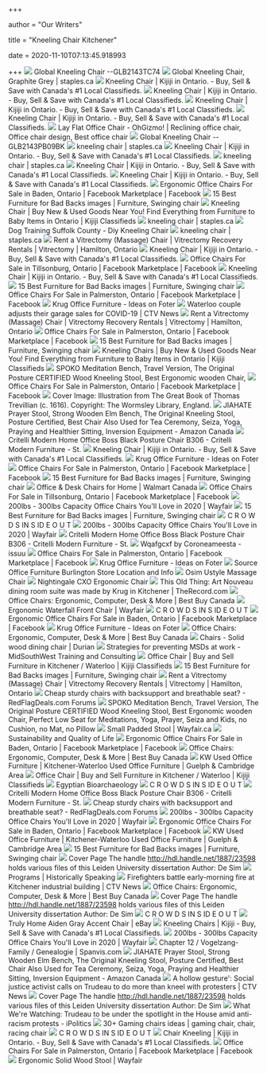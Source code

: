 +++
        
author = "Our Writers"
        
title = "Kneeling Chair Kitchener"
        
date = 2020-11-10T07:13:45.918993
        
+++
[ ![](https://content.etilize.com/500/1054982667.jpg)](https://content.etilize.com/500/1054982667.jpg) Global Kneeling Chair --GLB2143TC74
[ ![](https://cdn.shopify.com/s/files/1/0036/4806/1509/products/e2cf24173f7bdc54a033e24d0ab01cb33c318ec2_square511304_1.jpg?v=1601836317)](https://cdn.shopify.com/s/files/1/0036/4806/1509/products/e2cf24173f7bdc54a033e24d0ab01cb33c318ec2_square511304_1.jpg?v=1601836317) Global Kneeling Chair, Graphite Grey | staples.ca
[ ![](https://i.ebayimg.com/images/g/LegAAOSwK~NfmEv5/s-l200.jpg)](https://i.ebayimg.com/images/g/LegAAOSwK~NfmEv5/s-l200.jpg) Kneeling Chair | Kijiji in Ontario. - Buy, Sell & Save with Canada's #1  Local Classifieds.
[ ![](https://i.ebayimg.com/images/g/xbcAAOSw765fp507/s-l200.jpg)](https://i.ebayimg.com/images/g/xbcAAOSw765fp507/s-l200.jpg) Kneeling Chair | Kijiji in Ontario. - Buy, Sell & Save with Canada's #1  Local Classifieds.
[ ![](https://i.ebayimg.com/images/g/ojcAAOSwGSxfa-5e/s-l200.jpg)](https://i.ebayimg.com/images/g/ojcAAOSwGSxfa-5e/s-l200.jpg) Kneeling Chair | Kijiji in Ontario. - Buy, Sell & Save with Canada's #1  Local Classifieds.
[ ![](https://i.ebayimg.com/images/g/jFwAAOSwX~Bfdh8O/s-l200.jpg)](https://i.ebayimg.com/images/g/jFwAAOSwX~Bfdh8O/s-l200.jpg) Kneeling Chair | Kijiji in Ontario. - Buy, Sell & Save with Canada's #1  Local Classifieds.
[ ![](https://i.pinimg.com/originals/69/40/12/694012a329e0cb8a18b49edaca80ff35.jpg)](https://i.pinimg.com/originals/69/40/12/694012a329e0cb8a18b49edaca80ff35.jpg) Lay Flat Office Chair - OhGizmo! | Reclining office chair, Office chair  design, Best office chair
[ ![](https://content.etilize.com/300/1019277829.jpg)](https://content.etilize.com/300/1019277829.jpg) Global Kneeling Chair --GLB2143PB09BK
[ ![](https://cdn.shopify.com/s/files/1/0036/4806/1509/products/f6410c32be5dbc481fd2f620d5f9ba724abc1a7f_square2944313_1.jpg?v=1601849442)](https://cdn.shopify.com/s/files/1/0036/4806/1509/products/f6410c32be5dbc481fd2f620d5f9ba724abc1a7f_square2944313_1.jpg?v=1601849442) kneeling chair | staples.ca
[ ![](https://i.ebayimg.com/images/g/9ZsAAOSw5otfdgPO/s-l200.jpg)](https://i.ebayimg.com/images/g/9ZsAAOSw5otfdgPO/s-l200.jpg) Kneeling Chair | Kijiji in Ontario. - Buy, Sell & Save with Canada's #1  Local Classifieds.
[ ![](https://cdn.shopify.com/s/files/1/0036/4806/1509/products/8060f04d3cb4c385caa188289bb496087bbd116d_square2105944_1.jpg?v=1601847030)](https://cdn.shopify.com/s/files/1/0036/4806/1509/products/8060f04d3cb4c385caa188289bb496087bbd116d_square2105944_1.jpg?v=1601847030) kneeling chair | staples.ca
[ ![](https://i.ebayimg.com/images/g/K-gAAOSwEJdflIZo/s-l200.jpg)](https://i.ebayimg.com/images/g/K-gAAOSwEJdflIZo/s-l200.jpg) Kneeling Chair | Kijiji in Ontario. - Buy, Sell & Save with Canada's #1  Local Classifieds.
[ ![](https://i.ebayimg.com/images/g/hSwAAOSwG4hfgc1T/s-l200.jpg)](https://i.ebayimg.com/images/g/hSwAAOSwG4hfgc1T/s-l200.jpg) Kneeling Chair | Kijiji in Ontario. - Buy, Sell & Save with Canada's #1  Local Classifieds.
[ ![](https://lookaside.fbsbx.com/lookaside/crawler/media/?media_id=360841411765607)](https://lookaside.fbsbx.com/lookaside/crawler/media/?media_id=360841411765607) Ergonomic Office Chairs For Sale in Baden, Ontario | Facebook Marketplace |  Facebook
[ ![](https://i.pinimg.com/236x/ec/8d/60/ec8d60379ea11303516d3f6d727a1c7a.jpg)](https://i.pinimg.com/236x/ec/8d/60/ec8d60379ea11303516d3f6d727a1c7a.jpg) 15 Best Furniture for Bad Backs images | Furniture, Swinging chair
[ ![](https://i.ebayimg.com/images/g/FdAAAOSwSG5flilX/s-l200.jpg)](https://i.ebayimg.com/images/g/FdAAAOSwSG5flilX/s-l200.jpg) Kneeling Chair | Buy New & Used Goods Near You! Find Everything from  Furniture to Baby Items in Ontario | Kijiji Classifieds
[ ![](https://cdn.shopify.com/s/files/1/0036/4806/1509/products/c0fb5ca61f7f09dd780571c8e6ab111db26217ad_square2944314_1.jpg?v=1601849444)](https://cdn.shopify.com/s/files/1/0036/4806/1509/products/c0fb5ca61f7f09dd780571c8e6ab111db26217ad_square2944314_1.jpg?v=1601849444) kneeling chair | staples.ca
[ ![](https://doggonepeople.net/diy-kneeling-chair-1.jpg)](https://doggonepeople.net/diy-kneeling-chair-1.jpg) Dog Training Suffolk County - Diy Kneeling Chair
[ ![](https://cdn.shopify.com/s/files/1/0036/4806/1509/products/05262060a1f3f13a82da0bdbca12cd8ed99b5e80_square2944312_1.jpg?v=1601849433)](https://cdn.shopify.com/s/files/1/0036/4806/1509/products/05262060a1f3f13a82da0bdbca12cd8ed99b5e80_square2944312_1.jpg?v=1601849433) kneeling chair | staples.ca
[ ![](https://www.retinarecovery.ca/images/30-rent/chair/massage-chair-vitrectomy-recovery-facedown-hamilton-ontario-167.jpg)](https://www.retinarecovery.ca/images/30-rent/chair/massage-chair-vitrectomy-recovery-facedown-hamilton-ontario-167.jpg) Rent a Vitrectomy (Massage) Chair | Vitrectomy Recovery Rentals |  Vitrectomy | Hamilton, Ontario
[ ![](https://i.ebayimg.com/images/g/vnMAAOSwkmZfjuxp/s-l200.jpg)](https://i.ebayimg.com/images/g/vnMAAOSwkmZfjuxp/s-l200.jpg) Kneeling Chair | Kijiji in Ontario. - Buy, Sell & Save with Canada's #1  Local Classifieds.
[ ![](https://lookaside.fbsbx.com/lookaside/crawler/media/?media_id=10164207873000150)](https://lookaside.fbsbx.com/lookaside/crawler/media/?media_id=10164207873000150) Office Chairs For Sale in Tillsonburg, Ontario | Facebook Marketplace |  Facebook
[ ![](https://i.ebayimg.com/images/g/3qYAAOSwg2RffN-d/s-l200.jpg)](https://i.ebayimg.com/images/g/3qYAAOSwg2RffN-d/s-l200.jpg) Kneeling Chair | Kijiji in Ontario. - Buy, Sell & Save with Canada's #1  Local Classifieds.
[ ![](https://i.pinimg.com/236x/ad/27/20/ad2720f787e011adec915f388f67997e--recliner-chairs-recliners.jpg)](https://i.pinimg.com/236x/ad/27/20/ad2720f787e011adec915f388f67997e--recliner-chairs-recliners.jpg) 15 Best Furniture for Bad Backs images | Furniture, Swinging chair
[ ![](https://lookaside.fbsbx.com/lookaside/crawler/media/?media_id=10222866938484149)](https://lookaside.fbsbx.com/lookaside/crawler/media/?media_id=10222866938484149) Office Chairs For Sale in Palmerston, Ontario | Facebook Marketplace |  Facebook
[ ![](https://foter.com/photos/307/sold-vintage-wood-office-chair-h-krug-furniture-co-kitchener.jpg?s=pi)](https://foter.com/photos/307/sold-vintage-wood-office-chair-h-krug-furniture-co-kitchener.jpg?s=pi) Krug Office Furniture - Ideas on Foter
[ ![](https://www.ctvnews.ca/polopoly_fs/1.4951012.1590185488!/httpImage/image.jpg_gen/derivatives/landscape_1020/image.jpg)](https://www.ctvnews.ca/polopoly_fs/1.4951012.1590185488!/httpImage/image.jpg_gen/derivatives/landscape_1020/image.jpg) Waterloo couple adjusts their garage sales for COVID-19 | CTV News
[ ![](https://www.retinarecovery.ca/images/30-rent/chair/massage-chair-vitrectomy-recovery-facedown-hamilton-london-ontario-160.JPG)](https://www.retinarecovery.ca/images/30-rent/chair/massage-chair-vitrectomy-recovery-facedown-hamilton-london-ontario-160.JPG) Rent a Vitrectomy (Massage) Chair | Vitrectomy Recovery Rentals |  Vitrectomy | Hamilton, Ontario
[ ![](https://lookaside.fbsbx.com/lookaside/crawler/media/?media_id=3420509791325627)](https://lookaside.fbsbx.com/lookaside/crawler/media/?media_id=3420509791325627) Office Chairs For Sale in Palmerston, Ontario | Facebook Marketplace |  Facebook
[ ![](https://i.pinimg.com/236x/a6/7d/2c/a67d2cd52b5277c84b9b52f7663d554d--recliner-chairs-recliners.jpg)](https://i.pinimg.com/236x/a6/7d/2c/a67d2cd52b5277c84b9b52f7663d554d--recliner-chairs-recliners.jpg) 15 Best Furniture for Bad Backs images | Furniture, Swinging chair
[ ![](https://i.ebayimg.com/images/g/~jEAAOSwZdBfe4p4/s-l200.jpg)](https://i.ebayimg.com/images/g/~jEAAOSwZdBfe4p4/s-l200.jpg) Kneeling Chairs | Buy New & Used Goods Near You! Find Everything from  Furniture to Baby Items in Ontario | Kijiji Classifieds
[ ![](https://images-na.ssl-images-amazon.com/images/I/71fOLgumpCL._AC_SX425_.jpg)](https://images-na.ssl-images-amazon.com/images/I/71fOLgumpCL._AC_SX425_.jpg) SPOKO Meditation Bench, Travel Version, The Original Posture CERTIFIED Wood Kneeling  Stool, Best Ergonomic wooden Chair,
[ ![](https://lookaside.fbsbx.com/lookaside/crawler/media/?media_id=10163919571670585)](https://lookaside.fbsbx.com/lookaside/crawler/media/?media_id=10163919571670585) Office Chairs For Sale in Palmerston, Ontario | Facebook Marketplace |  Facebook
[ ![](x-raw-image:///36f95dc44f514b183ab836ae8153f85322ddf3958ca3c778ebd9831dc8a66c38)](x-raw-image:///36f95dc44f514b183ab836ae8153f85322ddf3958ca3c778ebd9831dc8a66c38) Cover Image: Illustration from The Great Book of Thomas Trevillian (c.  1616). Copyright: The Wormsley Library, England.
[ ![](https://images-na.ssl-images-amazon.com/images/I/516Zb3hUwbL._AC_SX679_.jpg)](https://images-na.ssl-images-amazon.com/images/I/516Zb3hUwbL._AC_SX679_.jpg) JIAHATE Prayer Stool, Strong Wooden Elm Bench, The Original Kneeling Stool,  Posture Certified, Best Chair Also Used for Tea Ceremony, Seiza, Yoga,  Praying and Healthier Sitting, Inversion Equipment - Amazon Canada
[ ![](https://images2.imgix.net/p4dbimg/702/images/b306.jpg?trim=color&trimcolor=FFFFFF&trimtol=5&dl=B306.jpg&w=1.0&h=1.0&fm=jpg)](https://images2.imgix.net/p4dbimg/702/images/b306.jpg?trim=color&trimcolor=FFFFFF&trimtol=5&dl=B306.jpg&w=1.0&h=1.0&fm=jpg) Critelli Modern Home Office Boss Black Posture Chair B306 - Critelli Modern  Furniture - St.
[ ![](https://i.ebayimg.com/images/g/-NAAAOSwqBFfpUdO/s-l200.jpg)](https://i.ebayimg.com/images/g/-NAAAOSwqBFfpUdO/s-l200.jpg) Kneeling Chair | Kijiji in Ontario. - Buy, Sell & Save with Canada's #1  Local Classifieds.
[ ![](https://foter.com/photos/307/vintage-h-krug-solid-oak-swivel-office-chair.jpg?s=pi)](https://foter.com/photos/307/vintage-h-krug-solid-oak-swivel-office-chair.jpg?s=pi) Krug Office Furniture - Ideas on Foter
[ ![](https://lookaside.fbsbx.com/lookaside/crawler/media/?media_id=809702679820153)](https://lookaside.fbsbx.com/lookaside/crawler/media/?media_id=809702679820153) Office Chairs For Sale in Palmerston, Ontario | Facebook Marketplace |  Facebook
[ ![](https://i.pinimg.com/236x/54/62/10/5462109bc2a0345f4474e67a7e80e365--recliner-chairs-recliners.jpg)](https://i.pinimg.com/236x/54/62/10/5462109bc2a0345f4474e67a7e80e365--recliner-chairs-recliners.jpg) 15 Best Furniture for Bad Backs images | Furniture, Swinging chair
[ ![](http://i5.walmartimages.com/asr/12a42479-54a9-45f2-8fee-00b58a04fd30.7c412ee4c016cb4da281147691242b9b.jpeg?odnBg=ffffff)](http://i5.walmartimages.com/asr/12a42479-54a9-45f2-8fee-00b58a04fd30.7c412ee4c016cb4da281147691242b9b.jpeg?odnBg=ffffff) Office & Desk Chairs for Home | Walmart Canada
[ ![](https://lookaside.fbsbx.com/lookaside/crawler/media/?media_id=663738570785028)](https://lookaside.fbsbx.com/lookaside/crawler/media/?media_id=663738570785028) Office Chairs For Sale in Tillsonburg, Ontario | Facebook Marketplace |  Facebook
[ ![](https://secure.img1-fg.wfcdn.com/im/39622550/resize-h310-w310%5Ecompr-r85/1213/121372968/mila-task-chair.jpg)](https://secure.img1-fg.wfcdn.com/im/39622550/resize-h310-w310%5Ecompr-r85/1213/121372968/mila-task-chair.jpg) 200lbs - 300lbs Capacity Office Chairs You'll Love in 2020 | Wayfair
[ ![](https://i.pinimg.com/236x/91/e8/ab/91e8ab33783f1b1664d46c6b14bb25ea--table-and-chairs-dining-tables.jpg)](https://i.pinimg.com/236x/91/e8/ab/91e8ab33783f1b1664d46c6b14bb25ea--table-and-chairs-dining-tables.jpg) 15 Best Furniture for Bad Backs images | Furniture, Swinging chair
[ ![](x-raw-image:///3e2ea16a39a995f34034537b3932959714b925a17d2a666c2dc3a67eb152503f)](x-raw-image:///3e2ea16a39a995f34034537b3932959714b925a17d2a666c2dc3a67eb152503f) C R O W D S IN S ID E O U T
[ ![](https://secure.img1-fg.wfcdn.com/im/63847730/compr-r85/1233/123316547/default.jpg)](https://secure.img1-fg.wfcdn.com/im/63847730/compr-r85/1233/123316547/default.jpg) 200lbs - 300lbs Capacity Office Chairs You'll Love in 2020 | Wayfair
[ ![](https://images2.imgix.net/p4dbimg/702/images/b306_l45.jpg?trim=color&trimcolor=FFFFFF&trimtol=5&w=1024&h=768&fm=pjpg)](https://images2.imgix.net/p4dbimg/702/images/b306_l45.jpg?trim=color&trimcolor=FFFFFF&trimtol=5&w=1024&h=768&fm=pjpg) Critelli Modern Home Office Boss Black Posture Chair B306 - Critelli Modern  Furniture - St.
[ ![](https://image.isu.pub/200619223143-b50b0bfd5591f2524b809171ea11a1bb/jpg/page_1.jpg)](https://image.isu.pub/200619223143-b50b0bfd5591f2524b809171ea11a1bb/jpg/page_1.jpg) Wqafgcxf by Coroneameesta - issuu
[ ![](https://lookaside.fbsbx.com/lookaside/crawler/media/?media_id=10157597407811765)](https://lookaside.fbsbx.com/lookaside/crawler/media/?media_id=10157597407811765) Office Chairs For Sale in Palmerston, Ontario | Facebook Marketplace |  Facebook
[ ![](https://foter.com/photos/title/krug-office-furniture.jpg)](https://foter.com/photos/title/krug-office-furniture.jpg) Krug Office Furniture - Ideas on Foter
[ ![](https://www.source.ca/wp-content/uploads/2018/01/Source_Banner_Shop2_V1-1.jpg)](https://www.source.ca/wp-content/uploads/2018/01/Source_Banner_Shop2_V1-1.jpg) Source Office Furniture Burlington Store Location and Info
[ ![](https://i.pinimg.com/originals/62/a2/6c/62a26c8e8ca6f5b1661264d535211d9f.jpg)](https://i.pinimg.com/originals/62/a2/6c/62a26c8e8ca6f5b1661264d535211d9f.jpg) Osim Ustyle Massage Chair
[ ![](https://www.source.ca/wp-content/uploads/2017/09/6200D.jpg)](https://www.source.ca/wp-content/uploads/2017/09/6200D.jpg) Nightingale CXO Ergonomic Chair
[ ![](https://images.thestar.com/aASy5uepK_CGLtbOXMmWF0XopJE=/650x412/smart/filters:cb(2700061000)/https://www.therecord.com/content/dam/therecord/life/2011/12/02/this-old-thing-art-nouveau-dining-room-suite-was-made-by-krug-in-kitchener/db99be0f4dc89c91b7eb9c9c0729_Gallery.jpeg)](https://images.thestar.com/aASy5uepK_CGLtbOXMmWF0XopJE=/650x412/smart/filters:cb(2700061000)/https://www.therecord.com/content/dam/therecord/life/2011/12/02/this-old-thing-art-nouveau-dining-room-suite-was-made-by-krug-in-kitchener/db99be0f4dc89c91b7eb9c9c0729_Gallery.jpeg) This Old Thing: Art Nouveau dining room suite was made by Krug in Kitchener  | TheRecord.com
[ ![](https://multimedia.bbycastatic.ca/multimedia/products/500x500/146/14628/14628898.png)](https://multimedia.bbycastatic.ca/multimedia/products/500x500/146/14628/14628898.png) Office Chairs: Ergonomic, Computer, Desk & More | Best Buy Canada
[ ![](https://secure.img1-fg.wfcdn.com/im/26005333/resize-h310-w310%5Ecompr-r85/9357/93574233/woolverton-ergonomic-faux-leather-task-chair.jpg)](https://secure.img1-fg.wfcdn.com/im/26005333/resize-h310-w310%5Ecompr-r85/9357/93574233/woolverton-ergonomic-faux-leather-task-chair.jpg) Ergonomic Waterfall Front Chair | Wayfair
[ ![](x-raw-image:///8d7214e570d946664998225cfa83d797ff0f9f0c425136664381082e0c495885)](x-raw-image:///8d7214e570d946664998225cfa83d797ff0f9f0c425136664381082e0c495885) C R O W D S IN S ID E O U T
[ ![](https://lookaside.fbsbx.com/lookaside/crawler/media/?media_id=10157846510766947)](https://lookaside.fbsbx.com/lookaside/crawler/media/?media_id=10157846510766947) Ergonomic Office Chairs For Sale in Baden, Ontario | Facebook Marketplace |  Facebook
[ ![](https://foter.com/photos/283/krug-aqua.jpg?s=pi)](https://foter.com/photos/283/krug-aqua.jpg?s=pi) Krug Office Furniture - Ideas on Foter
[ ![](https://multimedia.bbycastatic.ca/multimedia/products/250x250/147/14777/14777808.jpg)](https://multimedia.bbycastatic.ca/multimedia/products/250x250/147/14777/14777808.jpg) Office Chairs: Ergonomic, Computer, Desk & More | Best Buy Canada
[ ![](https://ak0.scstatic.net/1/cdn2-cont11.sweetcouch.com/152605063640698971-angel-kitchener-solid-sheesham-wood-dining.jpg)](https://ak0.scstatic.net/1/cdn2-cont11.sweetcouch.com/152605063640698971-angel-kitchener-solid-sheesham-wood-dining.jpg) Chairs - Solid wood dining chair | Durian
[ ![](https://www.midsouthwest.ca/uploads/1/2/4/1/124104802/ergonomics-infographic_2.jpg)](https://www.midsouthwest.ca/uploads/1/2/4/1/124104802/ergonomics-infographic_2.jpg) Strategies for preventing MSDs at work - MidSouthWest Training and  Consulting
[ ![](https://i.ebayimg.com/images/g/zrgAAOSwrQxbHemP/s-l200.jpg)](https://i.ebayimg.com/images/g/zrgAAOSwrQxbHemP/s-l200.jpg) Office Chair | Buy and Sell Furniture in Kitchener / Waterloo | Kijiji  Classifieds
[ ![](https://i.pinimg.com/236x/0b/d9/fe/0bd9fe117207f9bbe0ac20cee1da84a8--modular-sofa-seat-cushions.jpg)](https://i.pinimg.com/236x/0b/d9/fe/0bd9fe117207f9bbe0ac20cee1da84a8--modular-sofa-seat-cushions.jpg) 15 Best Furniture for Bad Backs images | Furniture, Swinging chair
[ ![](https://www.retinarecovery.ca/images/30-rent/chair/massage-chair-vitrectomy-recovery-facedown-hamilton-london-ontario-162.JPG)](https://www.retinarecovery.ca/images/30-rent/chair/massage-chair-vitrectomy-recovery-facedown-hamilton-london-ontario-162.JPG) Rent a Vitrectomy (Massage) Chair | Vitrectomy Recovery Rentals |  Vitrectomy | Hamilton, Ontario
[ ![](https://dam-img.rfdcontent.com/camo/9da701be3b390489e3dcc2d736e1b612b8ba377a/687474703a2f2f7777772e696b65612e636f6d2f504941696d616765732f303137343131325f50453332383031365f53332e4a5047)](https://dam-img.rfdcontent.com/camo/9da701be3b390489e3dcc2d736e1b612b8ba377a/687474703a2f2f7777772e696b65612e636f6d2f504941696d616765732f303137343131325f50453332383031365f53332e4a5047) Cheap sturdy chairs with backsupport and breathable seat? -  RedFlagDeals.com Forums
[ ![](https://images-na.ssl-images-amazon.com/images/I/719PVDE6xWL._AC_SX522_.jpg)](https://images-na.ssl-images-amazon.com/images/I/719PVDE6xWL._AC_SX522_.jpg) SPOKO Meditation Bench, Travel Version, The Original Posture CERTIFIED Wood Kneeling  Stool, Best Ergonomic wooden Chair, Perfect Low Seat for Meditations, Yoga,  Prayer, Seiza and Kids, no Cushion, no Mat, no Pillow
[ ![](https://secure.img1-fg.wfcdn.com/im/27433522/resize-h600-w600%5Ecompr-r85/1248/124842118/Garden+Kneeler+Seat%2C+With+Upgraded+Thicken+Kneeling+Pad+And+1+Large+Tool+Pouch%2C+Foldable+Stool+330lb+Capacity.jpg)](https://secure.img1-fg.wfcdn.com/im/27433522/resize-h600-w600%5Ecompr-r85/1248/124842118/Garden+Kneeler+Seat%2C+With+Upgraded+Thicken+Kneeling+Pad+And+1+Large+Tool+Pouch%2C+Foldable+Stool+330lb+Capacity.jpg) Small Padded Stool | Wayfair.ca
[ ![](x-raw-image:///76e911da97a5b1d7226dc63ab10eb1ae98cc4a847c3ff01f5b90eed9e20df23e)](x-raw-image:///76e911da97a5b1d7226dc63ab10eb1ae98cc4a847c3ff01f5b90eed9e20df23e) Sustainability and Quality of Life
[ ![](https://lookaside.fbsbx.com/lookaside/crawler/media/?media_id=10157675893047149)](https://lookaside.fbsbx.com/lookaside/crawler/media/?media_id=10157675893047149) Ergonomic Office Chairs For Sale in Baden, Ontario | Facebook Marketplace |  Facebook
[ ![](https://multimedia.bbycastatic.ca/multimedia/products/500x500/105/10559/10559450.jpg)](https://multimedia.bbycastatic.ca/multimedia/products/500x500/105/10559/10559450.jpg) Office Chairs: Ergonomic, Computer, Desk & More | Best Buy Canada
[ ![](http://www.kwofficefurniture.com/_assets/uploads/Seating_management/IMG_00001339.jpg)](http://www.kwofficefurniture.com/_assets/uploads/Seating_management/IMG_00001339.jpg) KW Used Office Furniture | Kitchener-Waterloo Used Office Furniture |  Guelph & Cambridge Area
[ ![](https://i.ebayimg.com/images/g/2NIAAOSwvntfc5v8/s-l200.jpg)](https://i.ebayimg.com/images/g/2NIAAOSwvntfc5v8/s-l200.jpg) Office Chair | Buy and Sell Furniture in Kitchener / Waterloo | Kijiji  Classifieds
[ ![](x-raw-image:///be3d52d133abd577d56d442345d3218e29db1faa4173b3f885ee04f8f1e3c372)](x-raw-image:///be3d52d133abd577d56d442345d3218e29db1faa4173b3f885ee04f8f1e3c372) Egyptian Bioarchaeology
[ ![](x-raw-image:///c98d35468c4ed6be514fed5cdc83c1edf0c363ef9dd433a33f59b507437f835d)](x-raw-image:///c98d35468c4ed6be514fed5cdc83c1edf0c363ef9dd433a33f59b507437f835d) C R O W D S IN S ID E O U T
[ ![](https://images2.imgix.net/p4dbimg/702/images/b306_lv.jpg?trim=color&trimcolor=FFFFFF&trimtol=5&w=1024&h=768&fm=pjpg)](https://images2.imgix.net/p4dbimg/702/images/b306_lv.jpg?trim=color&trimcolor=FFFFFF&trimtol=5&w=1024&h=768&fm=pjpg) Critelli Modern Home Office Boss Black Posture Chair B306 - Critelli Modern  Furniture - St.
[ ![](https://dam-img.rfdcontent.com/camo/f3587df01a121e6a6d14db9fd567c341d6296ce4/687474703a2f2f63646e332e766f6c7573696f6e2e636f6d2f7a377273792e62347132752f762f76737066696c65732f70686f746f732f476c6f62616c2d466c65782d4e6573742d363534362d322e6a7067)](https://dam-img.rfdcontent.com/camo/f3587df01a121e6a6d14db9fd567c341d6296ce4/687474703a2f2f63646e332e766f6c7573696f6e2e636f6d2f7a377273792e62347132752f762f76737066696c65732f70686f746f732f476c6f62616c2d466c65782d4e6573742d363534362d322e6a7067) Cheap sturdy chairs with backsupport and breathable seat? -  RedFlagDeals.com Forums
[ ![](https://secure.img1-fg.wfcdn.com/im/62131931/compr-r85/1233/123331549/default.jpg)](https://secure.img1-fg.wfcdn.com/im/62131931/compr-r85/1233/123331549/default.jpg) 200lbs - 300lbs Capacity Office Chairs You'll Love in 2020 | Wayfair
[ ![](https://lookaside.fbsbx.com/lookaside/crawler/media/?media_id=301977097674273)](https://lookaside.fbsbx.com/lookaside/crawler/media/?media_id=301977097674273) Ergonomic Office Chairs For Sale in Baden, Ontario | Facebook Marketplace |  Facebook
[ ![](http://www.kwofficefurniture.com/_assets/uploads/seating/Teknion_Amicus_Task_Chair_blue.jpg)](http://www.kwofficefurniture.com/_assets/uploads/seating/Teknion_Amicus_Task_Chair_blue.jpg) KW Used Office Furniture | Kitchener-Waterloo Used Office Furniture |  Guelph & Cambridge Area
[ ![](https://i.pinimg.com/236x/c1/ca/e1/c1cae1f11a3225dc2799714882918c7d--a-button-recliners.jpg)](https://i.pinimg.com/236x/c1/ca/e1/c1cae1f11a3225dc2799714882918c7d--a-button-recliners.jpg) 15 Best Furniture for Bad Backs images | Furniture, Swinging chair
[ ![](x-raw-image:///26556e7420848c5b5d54a872e47cd012d4fd0a4fc556ccf98e23b68682994eb0)](x-raw-image:///26556e7420848c5b5d54a872e47cd012d4fd0a4fc556ccf98e23b68682994eb0) Cover Page The handle http://hdl.handle.net/1887/23598 holds various files  of this Leiden University dissertation Author: De Sim
[ ![](https://historicallyspeakingkitchener.files.wordpress.com/2017/11/schreiters.jpg?w=696)](https://historicallyspeakingkitchener.files.wordpress.com/2017/11/schreiters.jpg?w=696) Programs | Historically Speaking
[ ![](https://beta.ctvnews.ca/content/dam/ctvnews/images/2020/8/1/1_5048181.jpg?cache_timestamp=1596299150960)](https://beta.ctvnews.ca/content/dam/ctvnews/images/2020/8/1/1_5048181.jpg?cache_timestamp=1596299150960) Firefighters battle early-morning fire at Kitchener industrial building |  CTV News
[ ![](https://multimedia.bbycastatic.ca/multimedia/products/250x250/134/13460/13460659.jpg)](https://multimedia.bbycastatic.ca/multimedia/products/250x250/134/13460/13460659.jpg) Office Chairs: Ergonomic, Computer, Desk & More | Best Buy Canada
[ ![](x-raw-image:///4c38724fbe31f82f947e58f7d2db9de31eddd96c877b6880eb54aa2ff7359915)](x-raw-image:///4c38724fbe31f82f947e58f7d2db9de31eddd96c877b6880eb54aa2ff7359915) Cover Page The handle http://hdl.handle.net/1887/23598 holds various files  of this Leiden University dissertation Author: De Sim
[ ![](x-raw-image:///f35b2fe5e86f580cb9b40f439e84a37b5bf4b8a93dab493d42e9528884bf8574)](x-raw-image:///f35b2fe5e86f580cb9b40f439e84a37b5bf4b8a93dab493d42e9528884bf8574) C R O W D S IN S ID E O U T
[ ![](https://i.ebayimg.com/images/g/NE0AAOSwzwhfgUsC/s-l225.jpg)](https://i.ebayimg.com/images/g/NE0AAOSwzwhfgUsC/s-l225.jpg) Truly Home Aiden Gray Accent Chair | eBay
[ ![](https://i.ebayimg.com/images/g/BhoAAOSw8vdfnBSd/s-l200.jpg)](https://i.ebayimg.com/images/g/BhoAAOSw8vdfnBSd/s-l200.jpg) Kneeling Chairs | Kijiji - Buy, Sell & Save with Canada's #1 Local  Classifieds.
[ ![](https://secure.img1-fg.wfcdn.com/im/41023308/compr-r85/1275/127569358/default.jpg)](https://secure.img1-fg.wfcdn.com/im/41023308/compr-r85/1275/127569358/default.jpg) 200lbs - 300lbs Capacity Office Chairs You'll Love in 2020 | Wayfair
[ ![](https://f.jwwb.nl/public/t/f/e/temp-eyigvpnjajasgjsyehes/yaeuix/image218a.jpg)](https://f.jwwb.nl/public/t/f/e/temp-eyigvpnjajasgjsyehes/yaeuix/image218a.jpg) Chapter 12 / Vogelzang-Family / Genealogie | Spanvis.com
[ ![](https://images-na.ssl-images-amazon.com/images/I/51QhcjH0akL._AC_SX425_.jpg)](https://images-na.ssl-images-amazon.com/images/I/51QhcjH0akL._AC_SX425_.jpg) JIAHATE Prayer Stool, Strong Wooden Elm Bench, The Original Kneeling Stool,  Posture Certified, Best Chair Also Used for Tea Ceremony, Seiza, Yoga,  Praying and Healthier Sitting, Inversion Equipment - Amazon Canada
[ ![](https://beta.ctvnews.ca/content/dam/ctvnews/images/2020/6/6/1_4972618.jpg?cache_timestamp=1591464828535)](https://beta.ctvnews.ca/content/dam/ctvnews/images/2020/6/6/1_4972618.jpg?cache_timestamp=1591464828535) A hollow gesture': Social justice activist calls on Trudeau to do more than  kneel with protesters | CTV News
[ ![](x-raw-image:///a195acfd7391b9e3c2caa95c7fd72ddeb8279c125020f8d3288003bcd2f41b68)](x-raw-image:///a195acfd7391b9e3c2caa95c7fd72ddeb8279c125020f8d3288003bcd2f41b68) Cover Page The handle http://hdl.handle.net/1887/23598 holds various files  of this Leiden University dissertation Author: De Sim
[ ![](https://ipolitics.ca/wp-content/uploads/2020/06/DSCF2030-scaled.jpg)](https://ipolitics.ca/wp-content/uploads/2020/06/DSCF2030-scaled.jpg) What We're Watching: Trudeau to be under the spotlight in the House amid  anti-racism protests - iPolitics
[ ![](https://i.pinimg.com/236x/77/9e/1b/779e1b1a049083ef79cdad59997062f9.jpg)](https://i.pinimg.com/236x/77/9e/1b/779e1b1a049083ef79cdad59997062f9.jpg) 30+ Gaming chairs ideas | gaming chair, chair, racing chair
[ ![](x-raw-image:///632ef40deeef3ae423e21d8347569ffb857107c53172540932cd9e61fe871cca)](x-raw-image:///632ef40deeef3ae423e21d8347569ffb857107c53172540932cd9e61fe871cca) C R O W D S IN S ID E O U T
[ ![](https://i.ebayimg.com/images/g/jQgAAOSwhnNfbOny/s-l200.jpg)](https://i.ebayimg.com/images/g/jQgAAOSwhnNfbOny/s-l200.jpg) Chair Kneeling | Kijiji in Ontario. - Buy, Sell & Save with Canada's #1  Local Classifieds.
[ ![](https://lookaside.fbsbx.com/lookaside/crawler/media/?media_id=3170377729709934)](https://lookaside.fbsbx.com/lookaside/crawler/media/?media_id=3170377729709934) Office Chairs For Sale in Palmerston, Ontario | Facebook Marketplace |  Facebook
[ ![](https://secure.img1-fg.wfcdn.com/im/46405518/resize-h600-w600%5Ecompr-r85/7800/78004231/Marni+Counter+%26+Bar+Stool.jpg)](https://secure.img1-fg.wfcdn.com/im/46405518/resize-h600-w600%5Ecompr-r85/7800/78004231/Marni+Counter+%26+Bar+Stool.jpg) Ergonomic Solid Wood Stool | Wayfair
